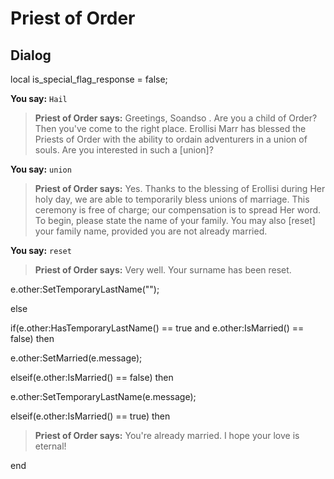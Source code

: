 # Priest of Order
## Dialog

local is_special_flag_response = false;

**You say:** `Hail`



>**Priest of Order says:** Greetings, Soandso .  Are you a child of Order? Then you've come to the right place. Erollisi Marr has blessed the Priests of Order with the ability to ordain adventurers in a union of souls. Are you interested in such a [union]?

**You say:** `union`



>**Priest of Order says:** Yes. Thanks to the blessing of Erollisi during Her holy day, we are able to temporarily bless unions of marriage. This ceremony is free of charge; our compensation is to spread Her word. To begin, please state the name of your family. You may also [reset] your family name, provided you are not already married.

**You say:** `reset`



>**Priest of Order says:** Very well. Your surname has been reset.


e.other:SetTemporaryLastName("");

else


if(e.other:HasTemporaryLastName() == true and e.other:IsMarried() == false) then



e.other:SetMarried(e.message);


elseif(e.other:IsMarried() == false) then



e.other:SetTemporaryLastName(e.message);


elseif(e.other:IsMarried() == true) then



>**Priest of Order says:** You're already married. I hope your love is eternal!

end